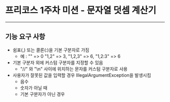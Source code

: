 # 프리코스 1주차 미션 - 문자열 덧셈 계산기

---
## 기능 요구 사항
- 쉼표(,) 또는 콜론(:)을 기본 구분자로 가짐
  - 예 : "" => 0 "1,2" => 3, "1,2,3" => 6, "1,2:3" => 6
- 기본 구분자 외에 커스텀 구분자를 지정할 수 있음
  - "//" 와 "\n" 사이에 위치하는 문자를 커스텀 구분자로 사용
- 사용자가 잘못된 값을 입력할 경우 IllegalArgumentException을 발생시킴
  - 음수
  - 숫자가 아닐 때
  - 기본 구분자가 아닌 경우

